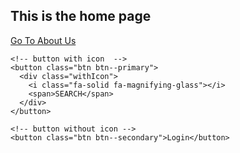  <h2>This is the home page</h2>
    <a href="/about.html">Go To About Us</a>

    <!-- button with icon  -->
    <button class="btn btn--primary">
      <div class="withIcon">
        <i class="fa-solid fa-magnifying-glass"></i>
        <span>SEARCH</span>
      </div>
    </button>

    <!-- button without icon -->
    <button class="btn btn--secondary">Login</button>
